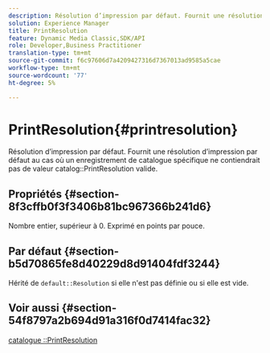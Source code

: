 ```yaml
---
description: Résolution d’impression par défaut. Fournit une résolution d’impression par défaut au cas où un enregistrement de catalogue spécifique ne contiendrait pas de valeur PrintResolution de catalogue valide.
solution: Experience Manager
title: PrintResolution
feature: Dynamic Media Classic,SDK/API
role: Developer,Business Practitioner
translation-type: tm+mt
source-git-commit: f6c97606d7a4209427316d7367013ad9585a5cae
workflow-type: tm+mt
source-wordcount: '77'
ht-degree: 5%

---
```



# PrintResolution{#printresolution}

Résolution d’impression par défaut. Fournit une résolution d’impression par défaut au cas où un enregistrement de catalogue spécifique ne contiendrait pas de valeur catalog::PrintResolution valide.

## Propriétés {#section-8f3cffb0f3f3406b81bc967366b241d6}

Nombre entier, supérieur à 0. Exprimé en points par pouce.

## Par défaut {#section-b5d70865fe8d40229d8d91404fdf3244}

Hérité de `default::Resolution` si elle n&#39;est pas définie ou si elle est vide.

## Voir aussi {#section-54f8797a2b694d91a316f0d7414fac32}

[catalogue ::PrintResolution](../../../../../is-api/image-catalog/image-serving-api-ref/c-image-catalog-reference/c-image-svg-data-reference/c-image-data-reference/r-printresolution-cat.md#reference-4ebb2e136995470b84b7c5e10cb8e5f5)

